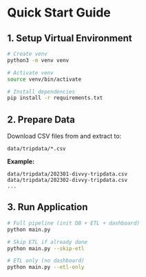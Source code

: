 # Quick Start Guide

## 1. Setup Virtual Environment

```bash
# Create venv
python3 -m venv venv

# Activate venv
source venv/bin/activate

# Install dependencies
pip install -r requirements.txt
```

## 2. Prepare Data

Download CSV files from and extract to:

```
data/tripdata/*.csv
```

**Example:**
```
data/tripdata/202301-divvy-tripdata.csv
data/tripdata/202302-divvy-tripdata.csv
...
```

## 3. Run Application

```bash
# Full pipeline (init DB + ETL + dashboard)
python main.py

# Skip ETL if already done
python main.py --skip-etl

# ETL only (no dashboard)
python main.py --etl-only
```

